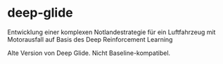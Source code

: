 # deep-glide
Entwicklung einer komplexen Notlandestrategie für ein Luftfahrzeug mit Motorausfall auf Basis des Deep Reinforcement Learning

Alte Version von Deep Glide. Nicht Baseline-kompatibel.
